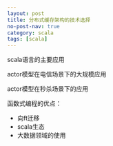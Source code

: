 ```yaml
---
layout: post
title: 分布式缓存架构的技术选择
no-post-nav: true
category: scala
tags: [scala]
---
```


scala语言的主要应用

actor模型在电信场景下的大规模应用

actor模型在秒杀场景下的应用

函数式编程的优点：

- 向ft迁移
- scala生态
- 大数据领域的使用



